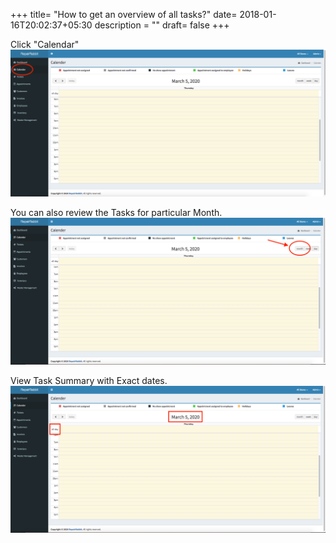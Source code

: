 +++
title= "How to get an overview of all tasks?"
date= 2018-01-16T20:02:37+05:30
description = ""
draft= false
+++

Click "Calendar"
![How to get an overview of all tasks](/images/agenda/gotoagenda.png)


You can also review the Tasks for particular Month.
![How to overview all tasks](/images/agenda/agenda_selectmonth.png)       

View Task Summary with Exact dates.
![How to overview all tasks](/images/agenda/agenda_see_all_task.png)     
